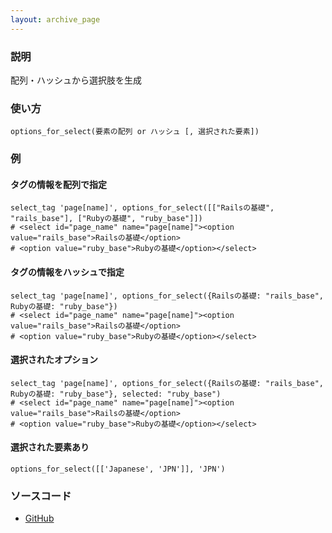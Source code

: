 ```yaml
---
layout: archive_page
---
```

### 説明
配列・ハッシュから選択肢を生成

### 使い方
    options_for_select(要素の配列 or ハッシュ [, 選択された要素])

### 例
#### タグの情報を配列で指定
    select_tag 'page[name]', options_for_select([["Railsの基礎", "rails_base"], ["Rubyの基礎", "ruby_base"]])
    # <select id="page_name" name="page[name]"><option value="rails_base">Railsの基礎</option>
    # <option value="ruby_base">Rubyの基礎</option></select>

#### タグの情報をハッシュで指定
    select_tag 'page[name]', options_for_select({Railsの基礎: "rails_base", Rubyの基礎: "ruby_base"})
    # <select id="page_name" name="page[name]"><option value="rails_base">Railsの基礎</option>
    # <option value="ruby_base">Rubyの基礎</option></select>

#### 選択されたオプション
    select_tag 'page[name]', options_for_select({Railsの基礎: "rails_base", Rubyの基礎: "ruby_base"}, selected: "ruby_base")
    # <select id="page_name" name="page[name]"><option value="rails_base">Railsの基礎</option>
    # <option value="ruby_base">Rubyの基礎</option></select>

#### 選択された要素あり
    options_for_select([['Japanese', 'JPN']], 'JPN')

### ソースコード
* [GitHub](https://github.com/rails/rails/blob/ac30e389ecfa0e26e3d44c1eda8488ddf63b3ecc/actionview/lib/action_view/helpers/form_options_helper.rb#L357)
